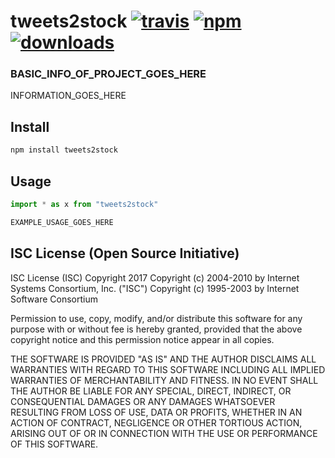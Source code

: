 # tweets2stock [![travis][travis-image]][travis-url] [![npm][npm-image]][npm-url] [![downloads][downloads-image]][downloads-url]

[travis-image]: https://travis-ci.org/CraigglesO/tweets2stock.svg?branch=master
[travis-url]: https://travis-ci.org/CraigglesO/tweets2stock
[npm-image]: https://img.shields.io/npm/v/tweets2stock.svg
[npm-url]: https://npmjs.org/package/tweets2stock
[downloads-image]: https://img.shields.io/npm/dm/tweets2stock.svg
[downloads-url]: https://npmjs.org/package/tweets2stock

### BASIC_INFO_OF_PROJECT_GOES_HERE

INFORMATION_GOES_HERE

## Install

``` typescript
npm install tweets2stock
```

## Usage
``` typescript
import * as x from "tweets2stock"

EXAMPLE_USAGE_GOES_HERE

```

## ISC License (Open Source Initiative)

ISC License (ISC)
Copyright 2017 <CraigglesO>
Copyright (c) 2004-2010 by Internet Systems Consortium, Inc. ("ISC")
Copyright (c) 1995-2003 by Internet Software Consortium


Permission to use, copy, modify, and/or distribute this software for any purpose with or without fee is hereby granted, provided that the above copyright notice and this permission notice appear in all copies.

THE SOFTWARE IS PROVIDED "AS IS" AND THE AUTHOR DISCLAIMS ALL WARRANTIES WITH REGARD TO THIS SOFTWARE INCLUDING ALL IMPLIED WARRANTIES OF MERCHANTABILITY AND FITNESS. IN NO EVENT SHALL THE AUTHOR BE LIABLE FOR ANY SPECIAL, DIRECT, INDIRECT, OR CONSEQUENTIAL DAMAGES OR ANY DAMAGES WHATSOEVER RESULTING FROM LOSS OF USE, DATA OR PROFITS, WHETHER IN AN ACTION OF CONTRACT, NEGLIGENCE OR OTHER TORTIOUS ACTION, ARISING OUT OF OR IN CONNECTION WITH THE USE OR PERFORMANCE OF THIS SOFTWARE.
